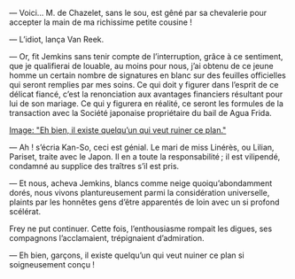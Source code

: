 — Voici… M. de Chazelet, sans le sou, est gêné par sa chevalerie pour
accepter la main de ma richissime petite cousine !

— L’idiot, lança Van Reek.

— Or, fit Jemkins sans tenir compte de l’interruption, grâce à ce sentiment, que je qualifierai de louable, au moins pour nous, j’ai obtenu de ce
jeune homme un certain nombre de signatures en blanc sur des feuilles officielles qui seront remplies par mes soins. Ce qui doit y figurer dans l’esprit de ce délicat fiancé, c’est la renonciation aux avantages financiers résultant pour lui de son mariage. Ce qui y figurera en réalité, ce seront les formules de la transaction avec la Société japonaise propriétaire du bail de Agua Frida.

[Image: "Eh bien, il existe quelqu’un qui veut ruiner ce plan."](../images/1-page-262.JPG)

— Ah ! s’écria Kan-So, ceci est génial. Le mari de miss Linérès, ou Lilian,
Pariset, traite avec le Japon. Il en a toute la responsabilité ; il est vilipendé, condamné au supplice des traîtres s’il est pris.

— Et nous, acheva Jemkins, blancs comme neige quoiqu’abondamment dorés, nous vivons plantureusement parmi la considération universelle, plaints par les honnêtes gens d’être apparentés de loin avec un si profond scélérat.

Frey ne put continuer. Cette fois, l’enthousiasme rompait les digues, ses
compagnons l’acclamaient, trépignaient d’admiration.

— Eh bien, garçons, il existe quelqu’un qui veut nuiner ce plan si soigneusement conçu !
